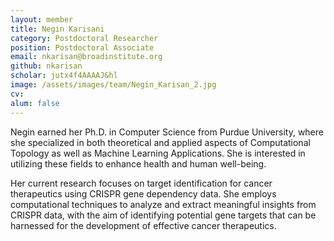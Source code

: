 ```yaml
---
layout: member
title: Negin Karisani
category: Postdoctoral Researcher
position: Postdoctoral Associate
email: nkarisan@broadinstitute.org
github: nkarisan
scholar: jutx4f4AAAAJ&hl
image: /assets/images/team/Negin_Karisan_2.jpg
cv:
alum: false
---
```


Negin earned her Ph.D. in Computer Science from Purdue University, where she specialized in both theoretical and applied aspects of Computational Topology as well as Machine Learning Applications. She is interested in utilizing these fields to enhance health and human well-being.


Her current research focuses on target identification for cancer therapeutics using CRISPR gene dependency data. She employs computational techniques to analyze and extract meaningful insights from CRISPR data, with the aim of identifying potential gene targets that can be harnessed for the development of effective cancer therapeutics.
